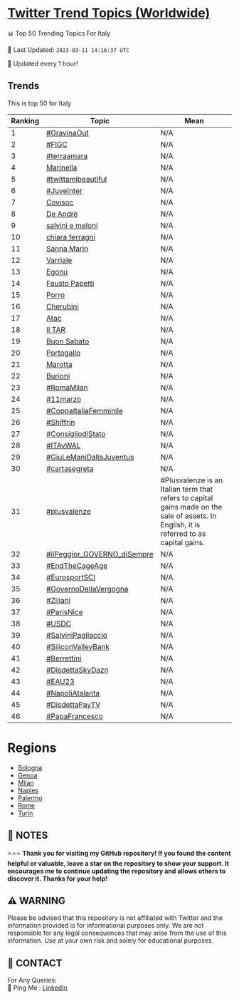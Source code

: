[Twitter Trend Topics (Worldwide)](https://github.com/ErcinDedeoglu/Twitter-Trend-Topics)
==========


📊 Top 50 Trending Topics For Italy

📆 Last Updated: `2023-03-11 14:16:37 UTC`

🔧 Updated every 1 hour!


## Trends

This is top 50 for Italy

| Ranking | Topic | Mean |
| ------- | ------------ | ------------ |
| 1 | [#GravinaOut](http://twitter.com/search?q=%23GravinaOut) | N/A |
| 2 | [#FIGC](http://twitter.com/search?q=%23FIGC) | N/A |
| 3 | [#terraamara](http://twitter.com/search?q=%23terraamara) | N/A |
| 4 | [Marinella](http://twitter.com/search?q=Marinella) | N/A |
| 5 | [#twittamibeautiful](http://twitter.com/search?q=%23twittamibeautiful) | N/A |
| 6 | [#JuveInter](http://twitter.com/search?q=%23JuveInter) | N/A |
| 7 | [Covisoc](http://twitter.com/search?q=Covisoc) | N/A |
| 8 | [De Andrè](http://twitter.com/search?q=De+Andr%c3%a8) | N/A |
| 9 | [salvini e meloni](http://twitter.com/search?q=salvini+e+meloni) | N/A |
| 10 | [chiara ferragni](http://twitter.com/search?q=chiara+ferragni) | N/A |
| 11 | [Sanna Marin](http://twitter.com/search?q=Sanna+Marin) | N/A |
| 12 | [Varriale](http://twitter.com/search?q=Varriale) | N/A |
| 13 | [Egonu](http://twitter.com/search?q=Egonu) | N/A |
| 14 | [Fausto Papetti](http://twitter.com/search?q=Fausto+Papetti) | N/A |
| 15 | [Porro](http://twitter.com/search?q=Porro) | N/A |
| 16 | [Cherubini](http://twitter.com/search?q=Cherubini) | N/A |
| 17 | [Atac](http://twitter.com/search?q=Atac) | N/A |
| 18 | [Il TAR](http://twitter.com/search?q=Il+TAR) | N/A |
| 19 | [Buon Sabato](http://twitter.com/search?q=Buon+Sabato) | N/A |
| 20 | [Portogallo](http://twitter.com/search?q=Portogallo) | N/A |
| 21 | [Marotta](http://twitter.com/search?q=Marotta) | N/A |
| 22 | [Burioni](http://twitter.com/search?q=Burioni) | N/A |
| 23 | [#RomaMilan](http://twitter.com/search?q=%23RomaMilan) | N/A |
| 24 | [#11marzo](http://twitter.com/search?q=%2311marzo) | N/A |
| 25 | [#CoppaItaliaFemminile](http://twitter.com/search?q=%23CoppaItaliaFemminile) | N/A |
| 26 | [#Shiffrin](http://twitter.com/search?q=%23Shiffrin) | N/A |
| 27 | [#ConsigliodiStato](http://twitter.com/search?q=%23ConsigliodiStato) | N/A |
| 28 | [#ITAvWAL](http://twitter.com/search?q=%23ITAvWAL) | N/A |
| 29 | [#GiuLeManiDallaJuventus](http://twitter.com/search?q=%23GiuLeManiDallaJuventus) | N/A |
| 30 | [#cartasegreta](http://twitter.com/search?q=%23cartasegreta) | N/A |
| 31 | [#plusvalenze](http://twitter.com/search?q=%23plusvalenze) | #Plusvalenze is an Italian term that refers to capital gains made on the sale of assets. In English, it is referred to as capital gains. |
| 32 | [#ilPeggior_GOVERNO_diSempre](http://twitter.com/search?q=%23ilPeggior_GOVERNO_diSempre) | N/A |
| 33 | [#EndTheCageAge](http://twitter.com/search?q=%23EndTheCageAge) | N/A |
| 34 | [#EurosportSCI](http://twitter.com/search?q=%23EurosportSCI) | N/A |
| 35 | [#GovernoDellaVergogna](http://twitter.com/search?q=%23GovernoDellaVergogna) | N/A |
| 36 | [#Ziliani](http://twitter.com/search?q=%23Ziliani) | N/A |
| 37 | [#ParisNice](http://twitter.com/search?q=%23ParisNice) | N/A |
| 38 | [#USDC](http://twitter.com/search?q=%23USDC) | N/A |
| 39 | [#SalviniPagliaccio](http://twitter.com/search?q=%23SalviniPagliaccio) | N/A |
| 40 | [#SiliconValleyBank](http://twitter.com/search?q=%23SiliconValleyBank) | N/A |
| 41 | [#Berrettini](http://twitter.com/search?q=%23Berrettini) | N/A |
| 42 | [#DisdettaSkyDazn](http://twitter.com/search?q=%23DisdettaSkyDazn) | N/A |
| 43 | [#EAU23](http://twitter.com/search?q=%23EAU23) | N/A |
| 44 | [#NapoliAtalanta](http://twitter.com/search?q=%23NapoliAtalanta) | N/A |
| 45 | [#DisdettaPayTV](http://twitter.com/search?q=%23DisdettaPayTV) | N/A |
| 46 | [#PapaFrancesco](http://twitter.com/search?q=%23PapaFrancesco) | N/A |



# Regions

* [Bologna](</Italy/Bologna.md>)
* [Genoa](</Italy/Genoa.md>)
* [Milan](</Italy/Milan.md>)
* [Naples](</Italy/Naples.md>)
* [Palermo](</Italy/Palermo.md>)
* [Rome](</Italy/Rome.md>)
* [Turin](</Italy/Turin.md>)



## 📝 NOTES

⭐⭐⭐ **Thank you for visiting my GitHub repository! If you found the content helpful or valuable, leave a star on the repository to show your support. It encourages me to continue updating the repository and allows others to discover it. Thanks for your help!**


## ⚠️ WARNING

Please be advised that this repository is not affiliated with Twitter and the information provided is for informational purposes only. We are not responsible for any legal consequences that may arise from the use of this information. Use at your own risk and solely for educational purposes.


## 📨 CONTACT

 For Any Queries:  
            🏓 Ping Me : [LinkedIn](https://www.linkedin.com/in/ercindedeoglu/)
